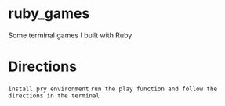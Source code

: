 # ruby_games
Some terminal games I built with Ruby

# Directions
`install pry environment`
`run the play function and follow the directions in the terminal`
